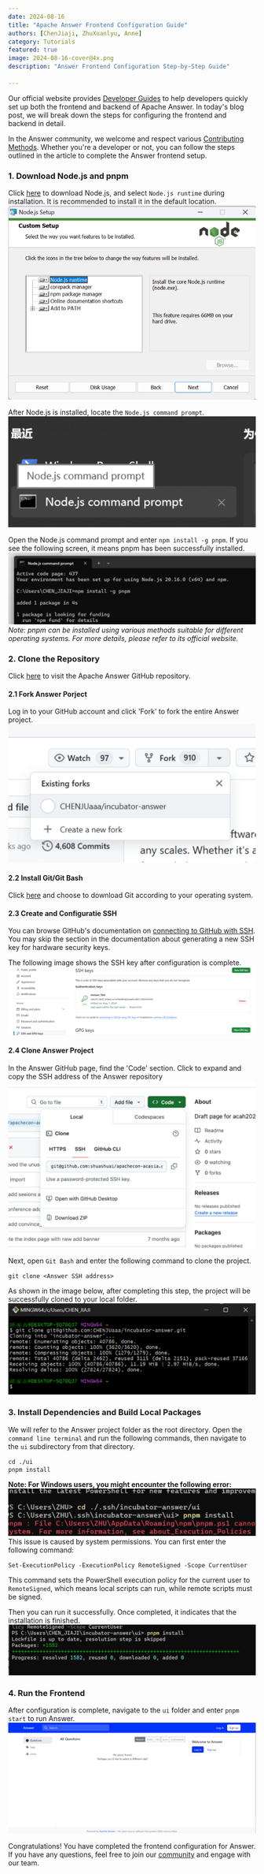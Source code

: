 ```yaml
---
date: 2024-08-16
title: "Apache Answer Frontend Configuration Guide"
authors: [ChenJiaji, ZhuXuanlyu, Anne]
category: Tutorials
featured: true
image: 2024-08-16-cover@4x.png
description: "Answer Frontend Configuration Step-by-Step Guide"

---
```


Our official website provides [Developer Guides](https://answer.apache.org/docs/development) to help developers quickly set up both the frontend and backend of Apache Answer. In today's blog post, we will break down the steps for configuring the frontend and backend in detail.

In the Answer community, we welcome and respect various [Contributing Methods](https://answer.apache.org/community/contributing/). Whether you're a developer or not, you can follow the steps outlined in the article to complete the Answer frontend setup.


### 1. Download Node.js and pnpm

Click [here](https://nodejs.org/en) to download Node.js, and select `Node.js runtime` during installation. It is recommended to install it in the default location.
![node install](node-install.png)

After Node.js is installed, locate the `Node.js command prompt`.
![node command](node-command.png)

Open the Node.js command prompt and enter `npm install -g pnpm`. If you see the following screen, it means pnpm has been successfully installed.
![pnpm install](pnpm-install.png)
_Note: pnpm can be installed using various methods suitable for different operating systems. For more details, please refer to its official website._



### 2. Clone the Repository

Click [here](https://github.com/apache/answer) to visit the Apache Answer GitHub repository.


#### 2.1 Fork Answer Porject

Log in to your GitHub account and click 'Fork' to fork the entire Answer project.
![fork answer](fork-answer.png)


#### 2.2 Install Git/Git Bash

Click [here](https://git-scm.com/downloads) and choose to download Git according to your operating system.


#### 2.3 Create and Configuratie SSH

You can browse GitHub's documentation on [connecting to GitHub with SSH](https://docs.github.com/en/authentication/connecting-to-github-with-ssh). You may skip the section in the documentation about generating a new SSH key for hardware security keys.

The following image shows the SSH key after configuration is complete.
![ssh configuration](ssh-configuration.png)


#### 2.4 Clone Answer Project

In the Answer GitHub page, find the 'Code' section. Click to expand and copy the SSH address of the Answer repository
![copy ssh](copy-ssh.png)

Next, open `Git Bash` and enter the following command to clone the project.
```
git clone <Answer SSH address>
```
As shown in the image below, after completing this step, the project will be successfully cloned to your local folder.
![clone answer](clone-answer.png)



### 3. Install Dependencies and Build Local Packages

We will refer to the Answer project folder as the root directory. Open the `command line terminal` and run the following commands, then navigate to the `ui` subdirectory from that directory.
```
cd ./ui
pnpm install
```

**Note: For Windows users, you might encounter the following error:**
![windows-error](windows-error.png)
This issue is caused by system permissions. You can first enter the following command:
```
Set-ExecutionPolicy -ExecutionPolicy RemoteSigned -Scope CurrentUser
```
This command sets the PowerShell execution policy for the current user to `RemoteSigned`, which means local scripts can run, while remote scripts must be signed.

Then you can run it successfully. Once completed, it indicates that the installation is finished.
![install complete](install-complete.png)



### 4. Run the Frontend

After configuration is complete, navigate to the `ui` folder and enter `pnpm start` to run Answer.
![pnpm start](pnpm-start.png)

Congratulations! You have completed the frontend configuration for Answer. If you have any questions, feel free to join our [community](https://meta.answer.dev/) and engage with our team.
